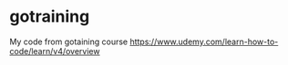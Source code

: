# gotraining
My code from gotaining course https://www.udemy.com/learn-how-to-code/learn/v4/overview
